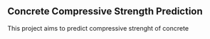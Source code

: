 ## Concrete Compressive Strength Prediction

This project aims to predict compressive strenght of concrete
